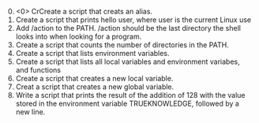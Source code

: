 0. <0> CrCreate a script that creats an alias.
1. Create a script that prints hello user, where user is the current Linux use
2. Add /action to the PATH. /action should be the last directory the shell looks into when looking for a program.
3. Create a script that counts the number of directories in the PATH.
4. Create a script that lists environment variables.
5. Create a script that lists all local variables and environment variabes, and functions
6. Create a script that creates a new local variable.
7. Creat a script that creates a new global variable.
8. Write a script that prints the result of the addition of 128 with the value stored in the environment variable TRUEKNOWLEDGE, followed by a new line.
